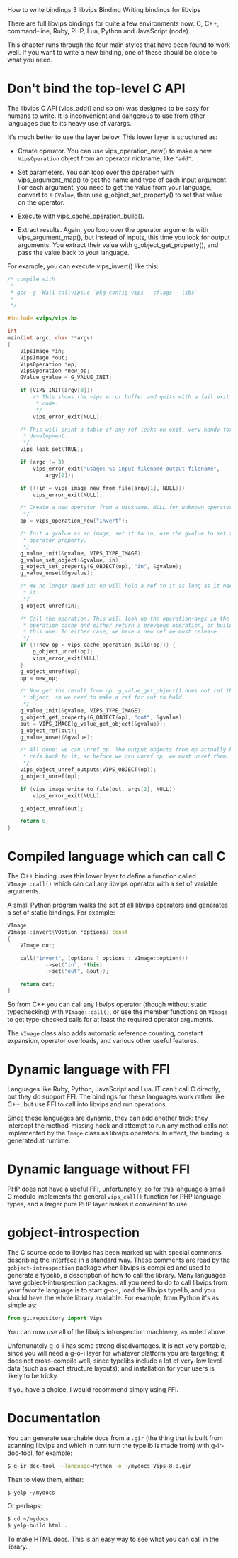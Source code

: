 <refmeta>
  <refentrytitle>How to write bindings</refentrytitle>
  <manvolnum>3</manvolnum>
  <refmiscinfo>libvips</refmiscinfo>
</refmeta>

<refnamediv>
  <refname>Binding</refname>
  <refpurpose>Writing bindings for libvips</refpurpose>
</refnamediv>

There are full libvips bindings for quite a few environments now: C, C++,
command-line, Ruby, PHP, Lua, Python and JavaScript (node). 

This chapter runs through the four main styles that have been found to work
well. If you want to write a new binding, one of these should be close
to what you need. 

# Don't bind the top-level C API

The libvips C API (vips_add() and so on) was designed to be easy for humans
to write. It is inconvenient and dangerous to use from other languages due
to its heavy use of varargs.

It's much better to use the layer below. This lower layer is structured as:

- Create operator. You can use vips_operation_new() to make a new
  `VipsOperation` object from an operator nickname, like `"add"`.

- Set parameters. You can loop over the operation with vips_argument_map() to
  get the name and type of each input argument.  For each argument, you
  need to get the value from your language, convert to a `GValue`, then
  use g_object_set_property() to set that value on the operator.

- Execute with vips_cache_operation_build().

- Extract results. Again, you loop over the operator arguments with
  vips_argument_map(), but instead of inputs, this time you look for output
  arguments. You extract their value with g_object_get_property(), and pass
  the value back to your language.

For example, you can execute vips_invert() like this:

```c
/* compile with
 *
 * gcc -g -Wall callvips.c `pkg-config vips --cflags --libs`
 *
 */

#include <vips/vips.h>

int
main(int argc, char **argv)
{
	VipsImage *in;
	VipsImage *out;
	VipsOperation *op;
	VipsOperation *new_op;
	GValue gvalue = G_VALUE_INIT;

	if (VIPS_INIT(argv[0]))
		/* This shows the vips error buffer and quits with a fail exit
		 * code.
		 */
		vips_error_exit(NULL);

	/* This will print a table of any ref leaks on exit, very handy for
	 * development.
	 */
	vips_leak_set(TRUE);

	if (argc != 3)
		vips_error_exit("usage: %s input-filename output-filename",
			argv[0]);

	if (!(in = vips_image_new_from_file(argv[1], NULL)))
		vips_error_exit(NULL);

	/* Create a new operator from a nickname. NULL for unknown operator.
	 */
	op = vips_operation_new("invert");

	/* Init a gvalue as an image, set it to in, use the gvalue to set the
	 * operator property.
	 */
	g_value_init(&gvalue, VIPS_TYPE_IMAGE);
	g_value_set_object(&gvalue, in);
	g_object_set_property(G_OBJECT(op), "in", &gvalue);
	g_value_unset(&gvalue);

	/* We no longer need in: op will hold a ref to it as long as it needs
	 * it.
	 */
	g_object_unref(in);

	/* Call the operation. This will look up the operation+args in the vips
	 * operation cache and either return a previous operation, or build
	 * this one. In either case, we have a new ref we must release.
	 */
	if (!(new_op = vips_cache_operation_build(op))) {
		g_object_unref(op);
		vips_error_exit(NULL);
	}
	g_object_unref(op);
	op = new_op;

	/* Now get the result from op. g_value_get_object() does not ref the
	 * object, so we need to make a ref for out to hold.
	 */
	g_value_init(&gvalue, VIPS_TYPE_IMAGE);
	g_object_get_property(G_OBJECT(op), "out", &gvalue);
	out = VIPS_IMAGE(g_value_get_object(&gvalue));
	g_object_ref(out);
	g_value_unset(&gvalue);

	/* All done: we can unref op. The output objects from op actually hold
	 * refs back to it, so before we can unref op, we must unref them.
	 */
	vips_object_unref_outputs(VIPS_OBJECT(op));
	g_object_unref(op);

	if (vips_image_write_to_file(out, argv[2], NULL))
		vips_error_exit(NULL);

	g_object_unref(out);

	return 0;
}
```

# Compiled language which can call C

The C++ binding uses this lower layer to define a function called
`VImage::call()` which can call any libvips operator with a set of variable
arguments.

A small Python program walks the set of all libvips operators and generates a
set of static bindings. For example:

```c++
VImage
VImage::invert(VOption *options) const
{
	VImage out;

	call("invert", (options ? options : VImage::option())
			->set("in", *this)
			->set("out", &out));

	return out;
}
```

So from C++ you can call any libvips operator (though without static
typechecking) with `VImage::call()`, or use the member functions on `VImage`
to get type-checked calls for at least the required operator arguments.

The `VImage` class also adds automatic reference counting, constant expansion,
operator overloads, and various other useful features.

# Dynamic language with FFI

Languages like Ruby, Python, JavaScript and LuaJIT can't call C directly, but
they do support FFI. The bindings for these languages work rather like C++,
but use FFI to call into libvips and run operations.

Since these languages are dynamic, they can add another trick: they intercept
the method-missing hook and attempt to run any method calls not implemented by
the `Image` class as libvips operators. In effect, the binding is generated at
runtime.

# Dynamic language without FFI

PHP does not have a useful FFI, unfortunately, so for this language a small
C module implements the general `vips_call()` function for PHP language
types, and a larger pure PHP layer makes it convenient to use.

# gobject-introspection

The C source code to libvips has been marked up with special comments
describing the interface in a standard way. These comments are read by
the `gobject-introspection` package when libvips is compiled and used to
generate a typelib, a description of how to call the library. Many languages
have gobject-introspection packages: all you need to do to call libvips
from your favorite language is to start g-o-i, load the libvips typelib,
and you should have the whole library available. For example, from Python
it's as simple as:

```python
from gi.repository import Vips
```

You can now use all of the libvips introspection machinery, as noted above. 

Unfortunately g-o-i has some strong disadvantages. It is not very portable,
since you will need a g-o-i layer for whatever platform you are targeting;
it does not cross-compile well, since typelibs include a lot of very-low
level data (such as exact structure layouts); and installation for your
users is likely to be tricky.

If you have a choice, I would recommend simply using FFI. 

# Documentation

You can generate searchable docs from a <code>.gir</code> (the thing that 
is built from scanning libvips and which in turn turn the typelib is 
made from) with <command>g-ir-doc-tool</command>, for example:

```bash
$ g-ir-doc-tool --language=Python -o ~/mydocs Vips-8.0.gir
```

Then to view them, either:

```bash
$ yelp ~/mydocs 
```

Or perhaps:

```bash
$ cd ~/mydocs 
$ yelp-build html .
```

To make HTML docs. This is an easy way to see what you can call in the 
library.
